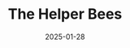 ---  
layout: startup_page  
title: "The Helper Bees"  
id: "thehelperbees.com"  
permalink: "/thehelperbeesthehelperbees.com01282025/"  
website: "https://www.thehelperbees.com/"  
funding_round: "Series C"  
funding_amount: "$35M"  
investors: "Centana Growth Partners, Silverton Partners, Impact Engine, Northwestern Mutual Future Ventures, Alumni Ventures"  
about: "The Helper Bees is a technology platform connecting older adults with a diverse network of non-medical services for aging in place. They provide a streamlined solution for payers to offer in-home care, home modifications, and other essential services, improving access and convenience for seniors. Their platform aims to enable older adults to live safely and independently at home."  
markets: "Healthtech, Elder Care, Health Care, Home Health Care, Insurance, InsurTech"  
hq: "Austin, Texas, United States"  
founded_year: "2015"  
linkedin: "https://www.linkedin.com/company/the-helper-bees"  
twitter: "https://www.twitter.com/thehelperbees"  
instagram: ""  
facebook: "https://www.facebook.com/thehelperbees"  
crunchbase: "https://www.crunchbase.com/organization/the-helper-bees"  
pitchbook: ""  

date_display: "28-Jan-2025"  
date: "2025-01-28"

# SEO Optimization  
meta_title: "The Helper Bees - Series C Funding ($35M)"  
meta_description: "The Helper Bees, The Helper Bees is a technology platform connecting older adults with a diverse network of non-medical services for aging in place. They provide a str..."  
meta_keywords: "The Helper Bees, Healthtech, Elder Care, Health Care, Home Health Care, Insurance, InsurTech, Series C funding"  
canonical_url: "https://startup.projectstartups.com/thehelperbeesthehelperbees.com01282025/"  
---